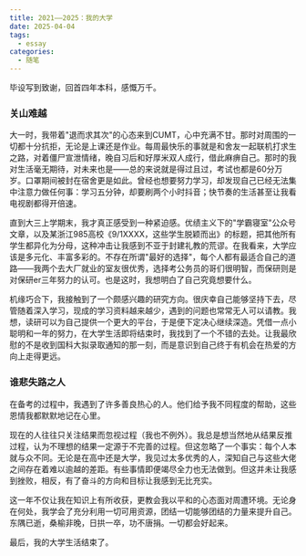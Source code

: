 ```yaml
---
title: 2021——2025：我的大学
date: 2025-04-04
tags:
  - essay
categories:
  - 随笔
---
```

毕设写到致谢，回首四年本科，感慨万千。

### 关山难越

大一时，我带着"退而求其次"的心态来到CUMT，心中充满不甘。那时对周围的一切都十分抗拒，无论是上课还是作业。每周最快乐的事就是和舍友一起联机打求生之路，对着僵尸宣泄情绪，晚自习后和好厚米双人成行，借此麻痹自己。那时的我对生活毫无期待，对未来也是——总的来说就是得过且过，考试也都是60分万岁。口罩期间被封在宿舍更是如此。曾经也想要努力学习，却发现自己已经无法集中注意力做任何事：学习五分钟，却要刷两个小时抖音；快节奏的生活甚至让我看电视剧都得开倍速。

直到大三上学期末，我才真正感受到一种紧迫感。优绩主义下的"学霸寝室"公众号文章，以及某浙江985高校《9/1XXXX，这些学生脱颖而出》的标题，把其他所有学生都异化为分母，这种冲击让我感到不亚于封建礼教的荒谬。在我看来，大学应该是多元化、丰富多彩的。不存在所谓"最好的选择"，每个人都有最适合自己的道路——我两个去大厂就业的室友很优秀，选择考公务员的哥们很明智，而保研则是对保研er三年努力的认可。也是这时，我想明白了自己究竟想要什么。

机缘巧合下，我接触到了一个颇感兴趣的研究方向。很庆幸自己能够坚持下去，尽管随着深入学习，现成的学习资料越来越少，遇到的问题也常常无人可以请教。我想，读研可以为自己提供一个更大的平台，于是便下定决心继续深造。凭借一点小聪明和一年的努力，在大学生活即将结束时，我找到了一个不错的去处。让我最欣慰的不是收到国科大拟录取通知的那一刻，而是意识到自己终于有机会在热爱的方向上走得更远。

### 谁悲失路之人

在备考的过程中，我遇到了许多善良热心的人。他们给予我不同程度的帮助，这些恩情我都默默地记在心里。

现在的人往往只关注结果而忽视过程（我也不例外）。我总是想当然地从结果反推过程，认为不理想的结果一定源于不完善的过程。但这忽略了一个事实：每个人本就与众不同。无论是在高中还是大学，我见过太多优秀的人，深知自己与这些大佬之间存在着难以逾越的差距。有些事情即便竭尽全力也无法做到。但这并未让我感到挫败，相反，有了奋斗的方向和目标让我感到无比充实。

这一年不仅让我在知识上有所收获，更教会我以平和的心态面对周遭环境。无论身在何处，我学会了充分利用一切可用资源，团结一切能够团结的力量来提升自己。东隅已逝，桑榆非晚，日拱一卒，功不唐捐。一切都会好起来。

最后，我的大学生活结束了。